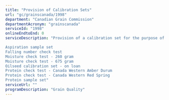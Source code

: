 ```yaml
---
title: "Provision of Calibration Sets"
url: "gc/grainscanada/1998"
department: "Canadian Grain Commission"
departmentAcronym: "grainscanada"
serviceId: "1998"
onlineEndtoEnd: 0
serviceDescription: "Provision of a calibration set for the purpose of aligning equipment with Canadian Grain Commission standards. 

Aspiration sample set 
Falling number check test 
Moisture check test - 260 gram
Moisture check test - 675 gram
Oilseed calibration set - on loan
Protein check test - Canada Western Amber Durum
Protein check test - Canada Western Red Spring
Protein sample set"
serviceUrl: ""
programDescription: "Grain Quality"
---
```

